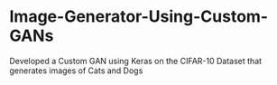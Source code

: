 # Image-Generator-Using-Custom-GANs
Developed a Custom GAN using Keras on the CIFAR-10 Dataset that generates images of Cats and Dogs
